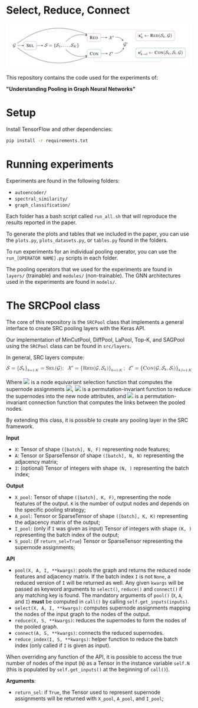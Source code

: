 # Select, Reduce, Connect

![](images/src.png)

This repository contains the code used for the experiments of:

**"Understanding Pooling in Graph Neural Networks"**  

# Setup

Install TensorFlow and other dependencies: 

```bash
pip install -r requirements.txt
```

# Running experiments

Experiments are found in the following folders: 

- `autoencoder/`
- `spectral_similarity/`
- `graph_classification/`

Each folder has a bash script called `run_all.sh` that will reproduce the results reported in the paper. 

To generate the plots and tables that we included in the paper, you can use the `plots.py`, `plots_datasets.py`, or `tables.py` found in the folders.

To run experiments for an individual pooling operator, you can use the `run_[OPERATOR NAME].py` scripts in each folder. 

The pooling operators that we used for the experiments are found in `layers/` (trainable) and `modules/` (non-trainable).
The GNN architectures used in the experiments are found in `models/`. 

# The SRCPool class

The core of this repository is the `SRCPool` class that implements a general 
interface to create SRC pooling layers with the Keras API.

Our implementation of MinCutPool, DiffPool, LaPool, Top-K, and SAGPool using the
`SRCPool` class can be found in `src/layers`.

In general, SRC layers compute:

![](images/src.svg)

Where ![](https://latex.codecogs.com/svg.latex?\textsc{Sel}) is a node 
equivariant selection function that computes the supernode assignments 
![](https://latex.codecogs.com/svg.latex?\mathcal{S}_k), 
![](https://latex.codecogs.com/svg.latex?\textsc{Red}) is a
permutation-invariant function to reduce the supernodes into the new node
attributes, and ![](https://latex.codecogs.com/svg.latex?\textsc{Con})
is a permutation-invariant connection function that computes the links between 
the pooled nodes.

By extending this class, it is possible to create any pooling layer in the
SRC framework.

**Input**

- `X`: Tensor of shape `([batch], N, F)` representing node features;
- `A`: Tensor or SparseTensor of shape `([batch], N, N)` representing the
adjacency matrix;
- `I`: (optional) Tensor of integers with shape `(N, )` representing the
batch index;

**Output**

- `X_pool`: Tensor of shape `([batch], K, F)`, representing the node
features of the output. `K` is the number of output nodes and depends on the
specific pooling strategy;
- `A_pool`: Tensor or SparseTensor of shape `([batch], K, K)` representing
the adjacency matrix of the output;
- `I_pool`: (only if `I` was given as input) Tensor of integers with shape
`(K, )` representing the batch index of the output;
- `S_pool`: (if `return_sel=True`) Tensor or SparseTensor representing the
supernode assignments;

**API**

- `pool(X, A, I, **kwargs)`: pools the graph and returns the reduced node
features and adjacency matrix. If the batch index `I` is not `None`, a
reduced version of `I` will be returned as well.
Any given `kwargs` will be passed as keyword arguments to `select()`,
`reduce()` and `connect()` if any matching key is found.
The mandatory arguments of `pool()` (`X`, `A`, and `I`) **must** be computed in 
`call()` by calling `self.get_inputs(inputs)`.
- `select(X, A, I, **kwargs)`: computes supernode assignments mapping the
nodes of the input graph to the nodes of the output.
- `reduce(X, S, **kwargs)`: reduces the supernodes to form the nodes of the
pooled graph.
- `connect(A, S, **kwargs)`: connects the reduced supernodes.
- `reduce_index(I, S, **kwargs)`: helper function to reduce the batch index
(only called if `I` is given as input).

When overriding any function of the API, it is possible to access the
true number of nodes of the input (`N`) as a Tensor in the instance variable
`self.N` (this is populated by `self.get_inputs()` at the beginning of
`call()`).

**Arguments**:

- `return_sel`: if `True`, the Tensor used to represent supernode assignments
will be returned with `X_pool`, `A_pool`, and `I_pool`;
